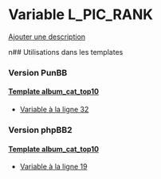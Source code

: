 # Variable L_PIC_RANK
[Ajouter une description](https://fa-tvars.appspot.com/L_PIC_RANK)

n## Utilisations dans les templates

### Version PunBB

#### [Template album_cat_top10](punbb/album_cat_top10.md)
* [Variable à la ligne 32](../punbb/album_cat_top10.tpl#L32)

### Version phpBB2

#### [Template album_cat_top10](subsilver/album_cat_top10.md)
* [Variable à la ligne 19](../subsilver/album_cat_top10.tpl#L19)
